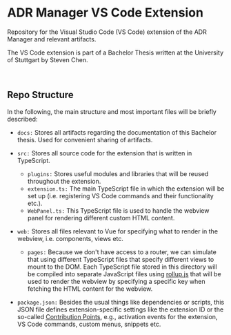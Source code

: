 # ADR Manager VS Code Extension

Repository for the Visual Studio Code (VS Code) extension of the ADR Manager and relevant artifacts.

The VS Code extension is part of a Bachelor Thesis written at the University of Stuttgart by Steven Chen.

<br/>

## Repo Structure

In the following, the main structure and most important files will be briefly described:

* `docs:` Stores all artifacts regarding the documentation of this Bachelor thesis. Used for convenient sharing of artifacts. <br/>
  
* `src:` Stores all source code for the extension that is written in TypeScript.
    * `plugins:` Stores useful modules and libraries that will be reused throughout the extension.
    * `extension.ts:` The main TypeScript file in which the extension will be set up (i.e. registering VS Code commands and their functionality etc.).
    * `WebPanel.ts:` This TypeScript file is used to handle the webview panel for rendering different custom HTML content.

* `web:` Stores all files relevant to Vue for specifying what to render in the webview, i.e. components, views etc.
    * `pages:` Because we don't have access to a router, we can simulate that using different TypeScript files that specify different views to mount to the DOM. Each TypeScript file stored in this directory will be compiled into separate JavaScript files using [rollup.js](https://rollupjs.org/guide/en/) that will be used to render the webview by specifying a specific key when fetching the HTML content for the webview.

* `package.json:` Besides the usual things like dependencies or scripts, this JSON file defines extension-specific settings like the extension ID or the so-called [Contribution Points](https://code.visualstudio.com/api/references/contribution-points), e.g., activation events for the extension, VS Code commands, custom menus, snippets etc.